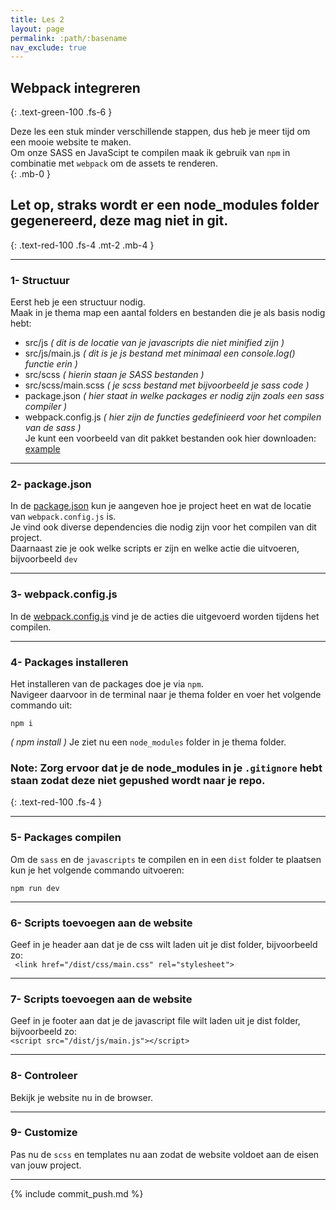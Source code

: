 ```yaml
---
title: Les 2
layout: page
permalink: :path/:basename
nav_exclude: true
---
```


## Webpack integreren
{: .text-green-100 .fs-6 }

Deze les een stuk minder verschillende stappen, dus heb je meer tijd om een mooie website te maken.  
Om onze SASS en JavaScipt te compilen maak ik gebruik van `npm` in combinatie met `webpack` om de assets te renderen.  
{: .mb-0 }
## Let op, straks wordt er een **node_modules** folder gegenereerd, deze mag niet in git.
{: .text-red-100 .fs-4 .mt-2 .mb-4 }

---
### 1- Structuur
Eerst heb je een structuur nodig.  
Maak in je thema map een aantal folders en bestanden die je als basis nodig hebt:
- src/js _( dit is de locatie van je javascripts die niet minified zijn )_
- src/js/main.js _( dit is je js bestand met minimaal een console.log() functie erin )_
- src/scss _( hierin staan je SASS bestanden )_
- src/scss/main.scss _( je scss bestand met bijvoorbeeld je sass code )_
- package.json _( hier staat in welke packages er nodig zijn zoals een sass compiler  )_
- webpack.config.js _( hier zijn de functies gedefinieerd voor het compilen van de sass )_  
Je kunt een voorbeeld van dit pakket bestanden ook hier downloaden: [example](data%2Fexample.zip)

---
### 2- package.json
In de [package.json](data%2Fpackage.json) kun je aangeven hoe je project heet en wat de locatie van `webpack.config.js` is.  
Je vind ook diverse dependencies die nodig zijn voor het compilen van dit project.  
Daarnaast zie je ook welke scripts er zijn en welke actie die uitvoeren, bijvoorbeeld `dev`

---
### 3- webpack.config.js
In de [webpack.config.js](data%2Fwebpack.config.js) vind je de acties die uitgevoerd worden tijdens het compilen.  

---
### 4- Packages installeren
Het installeren van de packages doe je via `npm`.  
Navigeer daarvoor in de terminal naar je thema folder en voer het volgende commando uit:  
```shell
npm i
```
_( npm install )_
Je ziet nu een `node_modules` folder in je thema folder.  
### **Note:** Zorg ervoor dat je de node_modules in je `.gitignore` hebt staan zodat deze niet gepushed wordt naar je repo.
{: .text-red-100 .fs-4 }
  
---
### 5- Packages compilen
Om de `sass` en de `javascripts` te compilen en in een `dist` folder te plaatsen kun je het volgende commando uitvoeren:  
```shell
npm run dev
```

---
### 6- Scripts toevoegen aan de website 
Geef in je header aan dat je de css wilt laden uit je dist folder, bijvoorbeeld zo:  
` <link href="/dist/css/main.css" rel="stylesheet">`

---
### 7- Scripts toevoegen aan de website 
Geef in je footer aan dat je de javascript file wilt laden uit je dist folder, bijvoorbeeld zo:  
`<script src="/dist/js/main.js"></script>`

---
### 8- Controleer
Bekijk je website nu in de browser.  

---
### 9- Customize 
Pas nu de `scss` en templates nu aan zodat de website voldoet aan de eisen van jouw project.

---

{% include commit_push.md %}
